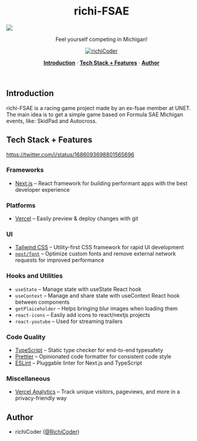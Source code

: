 <h1 align="center">richi-FSAE</h1>

<img src='https://pbs.twimg.com/media/F2ZLr3mW4AAQxLL?format=jpg&name=small' />

<p align="center">
  Feel yourself competing in Michigan!
</p>

<p align="center">
  <a href="https://twitter.com/RichiCoder">
    <img src="https://img.shields.io/twitter/follow/RichiCoder?style=flat&label=RichiCoder&logo=twitter&color=0bf&logoColor=fff" alt="richiCoder" />
  </a>
</p>

<p align="center">
  <a href="#introduction"><strong>Introduction</strong></a> ·
  <a href="#tech-stack--features"><strong>Tech Stack + Features</strong></a> ·
  <a href="#author"><strong>Author</strong></a>
</p>
<br/>

## Introduction

richi-FSAE is a racing game project made by an ex-fsae member at UNET.
The main idea is to get a simple game based on Formula SAE Michigan events, like: SkidPad and Autocross.

## Tech Stack + Features

https://twitter.com/i/status/1686093698801565696

### Frameworks

- [Next.js](https://nextjs.org/) – React framework for building performant apps with the best developer experience

### Platforms

- [Vercel](https://vercel.com/) – Easily preview & deploy changes with git

### UI

- [Tailwind CSS](https://tailwindcss.com/) – Utility-first CSS framework for rapid UI development
- [`next/font`](https://nextjs.org/docs/basic-features/font-optimization) – Optimize custom fonts and remove external network requests for improved performance

### Hooks and Utilities

- `useState` – Manage state with useState React hook
- `useContext` – Manage and share state with useContext React hook between components
- `getPlaiceholder` – Helps bringing blur images when loading them
- `react-icons` – Easily add icons to react/nextjs projects
- `react-youtube` – Used for streaming trailers

### Code Quality

- [TypeScript](https://www.typescriptlang.org/) – Static type checker for end-to-end typesafety
- [Prettier](https://prettier.io/) – Opinionated code formatter for consistent code style
- [ESLint](https://eslint.org/) – Pluggable linter for Next.js and TypeScript

### Miscellaneous

- [Vercel Analytics](https://vercel.com/analytics) – Track unique visitors, pageviews, and more in a privacy-friendly way

## Author

- richiCoder ([@RichiCoder](https://twitter.com/RichiCoder))